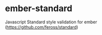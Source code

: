 # ember-standard
Javascript Standard style validation for ember (https://github.com/feross/standard)
